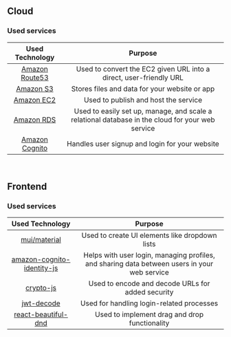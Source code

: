 ## Cloud

### Used services

| Used Technology | Purpose |
|:---------------:|:-------:|
|[Amazon Route53](https://aws.amazon.com/route53/)| Used to convert the EC2 given URL into a direct, user-friendly URL
|[Amazon S3](https://aws.amazon.com/s3/)| Stores files and data for your website or app
|[Amazon EC2](https://aws.amazon.com/ec2/)| Used to publish and host the service
|[Amazon RDS](https://aws.amazon.com/rds/)| Used to easily set up, manage, and scale a relational database in the cloud for your web service
|[Amazon Cognito](https://aws.amazon.com/cognito/)| Handles user signup and login for your website
<br>

## Frontend

### Used services

| Used Technology | Purpose |
|:---------------:|:-------:|
|[mui/material](https://mui.com/)| Used to create UI elements like dropdown lists
|[amazon-cognito-identity-js](https://github.com/amazon-archives/amazon-cognito-identity-js)| Helps with user login, managing profiles, and sharing data between users in your web service
|[crypto-js](https://github.com/brix/crypto-js)| Used to encode and decode URLs for added security
|[jwt-decode](https://www.npmjs.com/package/jwt-decode)| Used for handling login-related processes
|[react-beautiful-dnd](https://www.npmjs.com/package/react-beautiful-dnd)| Used to implement drag and drop functionality
<br>

